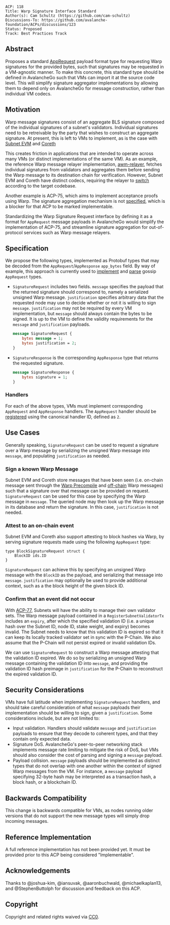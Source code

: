 ```text
ACP: 118
Title: Warp Signature Interface Standard
Author(s): Cam Schultz (https://github.com/cam-schultz)
Discussions-To: https://github.com/avalanche-foundation/ACPs/discussions/123
Status: Proposed
Track: Best Practices Track
```

## Abstract

Proposes a standard [AppRequest](https://github.com/ava-labs/avalanchego/blob/master/proto/p2p/p2p.proto#L385) payload format type for requesting Warp signatures for the provided bytes, such that signatures may be requested in a VM-agnostic manner. To make this concrete, this standard type should be defined in AvalancheGo such that VMs can import it at the source code level. This will simplify signature aggregator implementations by allowing them to depend only on AvalancheGo for message construction, rather than individual VM codecs.

## Motivation

Warp message signatures consist of an aggregate BLS signature composed of the individual signatures of a subnet's validators. Individual signatures need to be retreivable by the party that wishes to construct an aggregate signature. At present, this is left to VMs to implement, as is the case with [Subnet EVM](https://github.com/ava-labs/subnet-evm/blob/v0.6.7/plugin/evm/message/signature_request.go#20) and [Coreth](https://github.com/ava-labs/coreth/blob/v0.13.6-rc.0/plugin/evm/message/signature_request.go#L20)

This creates friction in applications that are intended to operate across many VMs (or distinct implementations of the same VM). As an example, the reference Warp message relayer implementation, [awm-relayer](https://github.com/ava-labs/awm-relayer), fetches individual signatures from validators and aggregates them before sending the Warp message to its destination chain for verification. However, Subnet EVM and Coreth have distinct codecs, requiring the relayer to [switch](https://github.com/ava-labs/awm-relayer/blob/v1.4.0-rc.0/relayer/application_relayer.go#L372) according to the target codebase.

Another example is ACP-75, which aims to implement acceptance proofs using Warp. The signature aggregation mechanism is not [specified](https://github.com/avalanche-foundation/ACPs/blob/main/ACPs/75-acceptance-proofs/README.md#signature-aggregation), which is a blocker for that ACP to be marked implementable.

Standardizing the Warp Signature Request interface by defining it as a format for `AppRequest` message payloads in AvalancheGo would simplify the implementation of ACP-75, and streamline signature aggregation for out-of-protocol services such as Warp message relayers.

## Specification

We propose the following types, implemented as Protobuf types that may be decoded from the `AppRequest`/`AppResponse` `app_bytes` field. By way of example, this approach is currently used to [implement](https://github.com/ava-labs/avalanchego/blob/v1.11.10-status-removal/proto/sdk/sdk.proto#7) and [parse](https://github.com/ava-labs/avalanchego/blob/v1.11.10-status-removal/network/p2p/gossip/message.go#22) gossip `AppRequest` types.

- `SignatureRequest` includes two fields. `message` specifies the payload that the returned signature should correspond to, namely a serialized unsigned Warp message. `justification` specifies arbitrary data that the requested node may use to decide whether or not it is willing to sign `message`. `justification` may not be required by every VM implementation, but `message` should always contain the bytes to be signed. It is up to the VM to define the validity requirements for the `message` and `justification` payloads.

    ```protobuf
    message SignatureRequest {
        bytes message = 1;
        bytes justification = 2;
    }
    ```

- `SignatureResponse` is the corresponding `AppResponse` type that returns the requested signature. 

    ```protobuf
    message SignatureResponse {
        bytes signature = 1;
    }
    ```

### Handlers

For each of the above types, VMs must implement corresponding `AppRequest` and `AppResponse` handlers. The `AppRequest` handler should be [registered](https://github.com/ava-labs/avalanchego/blob/v1.11.10-status-removal/network/p2p/network.go#L173) using the canonical handler ID, defined as `2`.

## Use Cases

Generally speaking, `SignatureRequest` can be used to request a signature over a Warp message by serializing the unsigned Warp message into `message`, and populating `justification` as needed.

### Sign a known Warp Message

Subnet EVM and Coreth store messages that have been seen (i.e. on-chain message sent through the [Warp Precompile](https://github.com/ava-labs/subnet-evm/tree/v0.6.7/precompile/contracts/warp) and [off-chain](https://github.com/ava-labs/subnet-evm/blob/v0.6.7/plugin/evm/config.go#L226) Warp messages) such that a signature over that message can be provided on request. `SignatureRequest` can be used for this case by specifying the Warp message in `message`. The queried node may then look up the Warp message in its database and return the signature. In this case, `justification` is not needed.

### Attest to an on-chain event

Subnet EVM and Coreth also support attesting to block hashes via Warp, by serving signature requests made using the following `AppRequest` type:

```
type BlockSignatureRequest struct {
	BlockID ids.ID
}
```

`SignatureRequest` can achieve this by specifying an unsigned Warp message with the `BlockID` as the payload, and serializing that message into `message`. `justification` may optionally be used to provide additional context, such as a the block height of the given block ID.

### Confirm that an event did not occur

With [ACP-77](https://github.com/avalanche-foundation/ACPs/tree/main/ACPs/77-reinventing-subnets), Subnets will have the ability to manage their own validator sets. The Warp message payload contained in a `RegisterSubnetValidatorTx` includes an `expiry`, after which the specified validation ID (i.e. a unique hash over the Subnet ID, node ID, stake weight, and expiry) becomes invalid. The Subnet needs to know that this validation ID is expired so that it can keep its locally tracked validator set in sync with the P-Chain. We also assume that the P-Chain will not persist expired or invalid validation IDs. 

We can use `SignatureRequest` to construct a Warp message attesting that the validation ID expired. We do so by serializing an unsigned Warp message containing the validation ID into `message`, and providing the validation ID hash preimage in `justification` for the P-Chain to reconstruct the expired validation ID.

## Security Considerations

VMs have full latitude when implementing `SignatureRequest` handlers, and should take careful consideration of what `message` payloads their implementation should be willing to sign, given a `justification`. Some considerations include, but are not limited to:
- Input validation. Handlers should validate `message` and `justification` payloads to ensure that they decode to coherent types, and that they contain only expected data.
- Signature DoS. AvalancheGo's peer-to-peer networking stack implements message rate limiting to mitigate the risk of DoS, but VMs should also consider the cost of parsing and signing a `message` payload.
- Payload collision. `message` payloads should be implemented as distinct types that do not overlap with one another within the context of signed Warp messages from the VM. For instance, a `message` payload specifying 32-byte hash may be interpreted as a transaction hash, a block hash, or a blockchain ID.

## Backwards Compatibility

This change is backwards compatible for VMs, as nodes running older versions that do not support the new message types will simply drop incoming messages.

## Reference Implementation

A full reference implementation has not been provided yet. It must be provided prior to this ACP being considered "Implementable".

## Acknowledgements

Thanks to @joshua-kim, @iansuvak, @aaronbuchwald, @michaelkaplan13, and @StephenButtolph for discussion and feedback on this ACP.

## Copyright

Copyright and related rights waived via [CC0](https://creativecommons.org/publicdomain/zero/1.0/).
